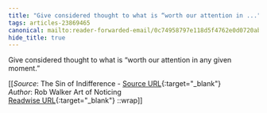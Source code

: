 ```yaml
---
title: "Give considered thought to what is “worth our attention in ..."
tags: articles-23869465
canonical: mailto:reader-forwarded-email/0c74958797e118d5f4762e0d0720ab86
hide_title: true
---
```


Give considered thought to what is “worth our attention in any given moment.”


[[_Source_: The Sin of Indifference - [Source URL](mailto:reader-forwarded-email/0c74958797e118d5f4762e0d0720ab86){:target="_blank"}<br>
_Author_: Rob Walker Art of Noticing<br>
[Readwise URL](https://readwise.io/open/466738948){:target="_blank"}
::wrap]]